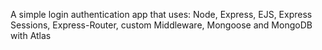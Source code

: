 A simple login authentication app that uses:
Node, Express, EJS, Express Sessions, Express-Router, custom Middleware, Mongoose and MongoDB with Atlas